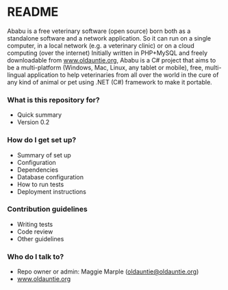 # README #

Ababu is a free veterinary software (open source) born both as a standalone software and a network application.
So it can run on a single computer, in a local network (e.g. a veterinary clinic) or on a cloud computing (over the internet)
Initially written in PHP+MySQL and freely downloadable from www.oldauntie.org, Ababu is a C# project that aims to be a multi-platform (Windows, Mac, Linux, any tablet or mobile), free, multi-lingual application to help veterinaries from all over the world in the cure of any kind of animal or pet using .NET (C#) framework to make it portable.

### What is this repository for? ###

* Quick summary
* Version 0.2

### How do I get set up? ###

* Summary of set up
* Configuration
* Dependencies
* Database configuration
* How to run tests
* Deployment instructions

### Contribution guidelines ###

* Writing tests
* Code review
* Other guidelines

### Who do I talk to? ###

* Repo owner or admin: Maggie Marple (oldauntie@oldauntie.org)
* www.oldauntie.org
